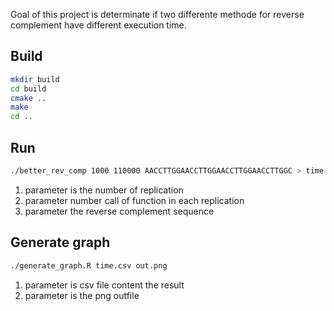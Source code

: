 Goal of this project is determinate if two differente methode for reverse complement have different execution time.

## Build

```bash
mkdir build
cd build
cmake ..
make
cd ..
```

## Run

```bash
./better_rev_comp 1000 110000 AACCTTGGAACCTTGGAACCTTGGAACCTTGGC > time.csv
```

1. parameter is the number of replication
2. parameter number call of function in each replication
3. parameter the reverse complement sequence

## Generate graph

```bash
./generate_graph.R time.csv out.png
```

1. parameter is csv file content the result
2. parameter is the png outfile

